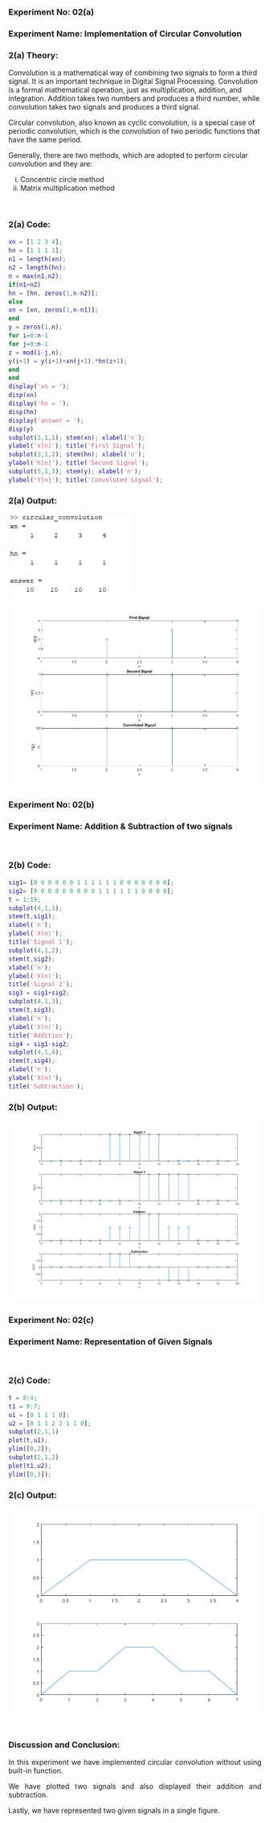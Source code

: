 ### **Experiment No:** 02(a)
### **Experiment Name:** Implementation of Circular Convolution 

### **2(a) Theory:**

<p align='justify'>

Convolution is a mathematical way of combining two signals to form a third signal. It is an important technique in Digital Signal Processing. Convolution is a formal mathematical operation, just as multiplication, addition, and integration. Addition takes two numbers and produces a third number, while convolution takes two signals and produces a third signal.
</p>
<p align='justify'>

Circular convolution, also known as cyclic convolution, is a special case of periodic convolution, which is the convolution of two periodic functions that have the same period.
</p>
<p align='justify'>

Generally, there are two methods, which are adopted to perform circular convolution and they are:
<ol type='i'>

<li> Concentric circle method
<li> Matrix multiplication method
</ol>
</p>
<br>

### **2(a) Code:**

```matlab
xn = [1 2 3 4];
hn = [1 1 1 1];
n1 = length(xn);
n2 = length(hn);
n = max(n1,n2);
if(n1>n2)
hn = [hn, zeros(1,n-n2)];
else
xn = [xn, zeros(1,n-n1)];
end
y = zeros(1,n);
for i=0:n-1
for j=0:n-1
z = mod(i-j,n);
y(i+1) = y(i+1)+xn(j+1).*hn(z+1);
end
end
display('xn = ');
disp(xn)
display('hn = ');
disp(hn)
display('answer = ');
disp(y)
subplot(3,1,1); stem(xn); xlabel('n');
ylabel('x[n]'); title('First Signal');
subplot(3,1,2); stem(hn); xlabel('n');
ylabel('h[n]'); title('Second Signal');
subplot(3,1,3); stem(y); xlabel('n');
ylabel('Y[n]'); title('Convoluted Signal');

```

### **2(a) Output:**
![lab2a_1](../images/lab2a_1.png)

![lab2a_2](../images/lab2a_2.png)
<br>

### **Experiment No:** 02(b)
### **Experiment Name:** Addition & Subtraction of two signals 
<br>

### **2(b) Code:**

```matlab
sig1= [0 0 0 0 0 0 1 1 1 1 1 1 0 0 0 0 0 0 0];
sig2= [0 0 0 0 0 0 0 0 0 1 1 1 1 1 1 0 0 0 0];
t = 1:19;
subplot(4,1,1);
stem(t,sig1);
xlabel('n');
ylabel('X(n)');
title('Signal 1');
subplot(4,1,2);
stem(t,sig2);
xlabel('n');
ylabel('X(n)');
title('Signal 2');
sig3 = sig1+sig2;
subplot(4,1,3);
stem(t,sig3);
xlabel('n');
ylabel('X(n)');
title('Addition');
sig4 = sig1-sig2;
subplot(4,1,4);
stem(t,sig4);
xlabel('n');
ylabel('X(n)');
title('Subtraction');

```

### **2(b) Output:**
![lab2b_1](../images/lab2b_1.png)
<br>

### **Experiment No:** 02(c)
### **Experiment Name:** Representation of Given Signals 
<br>

### **2(c) Code:**

```matlab
t = 0:4;
t1 = 0:7;
u1 = [0 1 1 1 0];
u2 = [0 1 1 2 2 1 1 0];
subplot(2,1,1)
plot(t,u1);
ylim([0,2]);
subplot(2,1,2)
plot(t1,u2);
ylim([0,3]);

```

### **2(c) Output:**
![lab2c_1](../images/lab2c_1.png)
<br>
<br>

### **Discussion and Conclusion:**
<p align='justify'>
In this experiment we have implemented circular convolution without using built-in function.
</p>
<p align='justify'>
We have plotted two signals and also displayed their addition and subtraction.
</p>
<p align='justify'>
Lastly, we have represented two given signals in a single figure.
</p>